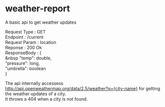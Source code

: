 # weather-report
A basic api to get weather updates </br>


Request Type  : GET </br>
Endpoint      : /current  </br>
Request Param : location  </br>
Reponse       : 200 Ok  </br>
ResponseBody  : { </br>
&nbsp             "temp": double, </br>
                  "pressure": long, </br>
                  "umbrella": boolean  </br>
                } </br>
                
                
The api internally accessess http://api.openweathermap.org/data/2.5/weather?q={city-name} for getting the weather updates of a city. </br>
It throws a 404 when a city is not found. </br>

